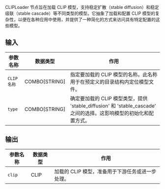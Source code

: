 CLIPLoader 节点旨在加载 CLIP 模型，支持稳定扩散（stable diffusion）和稳定级联（stable cascade）等不同类型的模型。它抽象了加载和配置 CLIP 模型的复杂性，以便在各种应用中使用，并提供了一种简化的方式来访问具有特定配置的这些模型。

## 输入

| 参数名称     | 数据类型 | 作用                                                         |
| ------------ | -------- | ------------------------------------------------------------ |
| `CLIP名称`  | COMBO[STRING] | 指定要加载的 CLIP 模型的名称。此名称用于在预定义的目录结构内定位模型文件。 |
| `type`       | COMBO[STRING] | 确定要加载的 CLIP 模型类型，提供 'stable_diffusion' 和 'stable_cascade' 之间的选择。这影响模型的初始化和配置方式。 |

## 输出

| 参数名称 | 数据类型 | 作用                                       |
| -------- | -------- | ------------------------------------------ |
| `clip`   | CLIP     | 加载的 CLIP 模型，准备用于下游任务或进一步处理。 |
